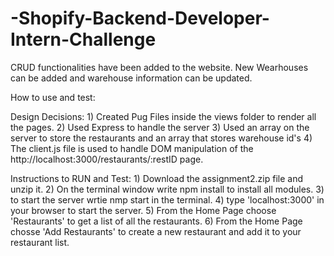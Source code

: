 # -Shopify-Backend-Developer-Intern-Challenge
CRUD functionalities have been added to the website.
New Wearhouses can be added and warehouse information can be updated.

How to use and test: 

    

Design Decisions: 
    1) Created Pug Files inside the views folder to render all the pages.
    2) Used Express to handle the server 
    3) Used an array on the server to store the restaurants and an array that stores warehouse id's
    4) The client.js file is used to handle DOM manipulation of the http://localhost:3000/restaurants/:restID page.

Instructions to RUN and Test: 
    1) Download the assignment2.zip file and unzip it.
    2) On the terminal window write npm install to install all modules.
    3) to start the server wrtie nmp start in the terminal.
    4) type 'localhost:3000' in your browser to start the server.
    5) From the Home Page choose 'Restaurants' to get a list of all the restaurants.
    6) From the Home Page chosse 'Add Restaurants' to create a new restaurant and add it to your restaurant list.
